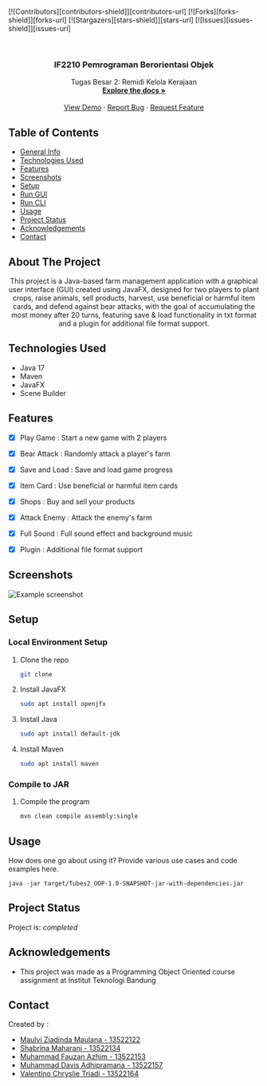 <a name="readme-top"></a>

<!-- PROJECT SHIELDS -->
[![Contributors][contributors-shield]][contributors-url]
[![Forks][forks-shield]][forks-url]
[![Stargazers][stars-shield]][stars-url]
[![Issues][issues-shield]][issues-url]



<!-- PROJECT LOGO -->
<br />
<div align="center">

<h3 align="center">
IF2210 Pemrograman Berorientasi Objek</h3>

  <p align="center">
    Tugas Besar 2: Remidi Kelola Kerajaan 
    <br />
    <a href="https://github.com/ValentinoTriadi/Tubes2_OOP"><strong>Explore the docs »</strong></a>
    <br />
    <br />
    <a href="https://github.com/ValentinoTriadi/Tubes2_OOP">View Demo</a>
    ·
    <a href="https://github.com/ValentinoTriadi/Tubes2_OOP/issues">Report Bug</a>
    ·
    <a href="https://github.com/ValentinoTriadi/Tubes2_OOP/issues">Request Feature</a>
  </p>
</div>


</div>




## Table of Contents
* [General Info](#about-the-project)
* [Technologies Used](#technologies-used)
* [Features](#features)
* [Screenshots](#screenshots)
* [Setup](#local-environment-setup)
* [Run GUI](#run-gui)
* [Run CLI](#run-cli)
* [Usage](#usage)
* [Project Status](#project-status)
* [Acknowledgements](#acknowledgements)
* [Contact](#contact)



## About The Project
<p align = "center">This project is a Java-based farm management application with a graphical user interface (GUI) created using JavaFX, designed for two players to plant crops, raise animals, sell products, harvest, use beneficial or harmful item cards, and defend against bear attacks, with the goal of accumulating the most money after 20 turns, featuring save & load functionality in txt format and a plugin for additional file format support. </p>


## Technologies Used
- Java 17
- Maven
- JavaFX
- Scene Builder

## Features

- [x] Play Game : Start a new game with 2 players
- [x] Bear Attack : Randomly attack a player's farm
- [x] Save and Load : Save and load game progress
- [x] Item Card : Use beneficial or harmful item cards
- [x] Shops : Buy and sell your products
- [x] Attack Enemy : Attack the enemy's farm
- [x] Full Sound : Full sound effect and background music
- [x] Plugin : Additional file format support


## Screenshots
![Example screenshot](./img/screenshot.png)
<!-- If you have screenshots you'd like to share, include them here. -->


## Setup

### Local Environment Setup
1. Clone the repo
   ```sh
   git clone
    ```
2. Install JavaFX
    ```sh
    sudo apt install openjfx
    ```
3. Install Java
    ```sh
    sudo apt install default-jdk
    ```
4. Install Maven
    ```sh
    sudo apt install maven
    ```

### Compile to JAR
1. Compile the program
    ```sh
    mvn clean compile assembly:single
    ```


## Usage
How does one go about using it?
Provide various use cases and code examples here.

`java -jar target/Tubes2_OOP-1.0-SNAPSHOT-jar-with-dependencies.jar`


## Project Status
Project is: _completed_


## Acknowledgements
- This project was made as a Programming Object Oriented course assignment at Institut Teknologi Bandung


## Contact
Created by : 
- [Maulvi Ziadinda Maulana - 13522122](https://github.com/maulvi-zm) 
- [Shabrina Maharani - 13522134](https://github.com/Maharanish)
- [Muhammad Fauzan Azhim - 13522153](https://github.com/fauzanazz)
- [Muhammad Davis Adhipramana - 13522157](https://github.com/Loxenary)
- [Valentino Chryslie Triadi - 13522164](https://github.com/ValentinoTriadi)



